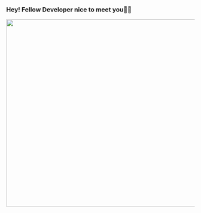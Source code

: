 ### Hey! Fellow Developer nice to meet you🌺🌼

<!--
**Aaishpra/Aaishpra** is a ✨ _special_ ✨ repository because its `README.md` (this file) appears on your GitHub profile.
-->
<img src="https://media.tenor.com/images/f4f0bdb1c53fe047951d6178185a2525/tenor.gif" width="600" height="500" />
